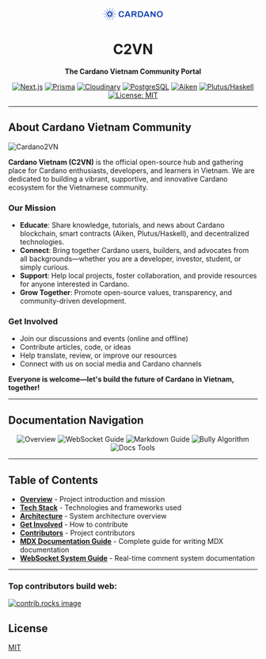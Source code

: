 <div align="center">

<img src="public/images/common/cardano.svg" width="120" alt="Cardano 2VN Logo" />

# **C2VN**

**The Cardano Vietnam Community Portal**

[![Next.js](https://img.shields.io/badge/Next.js-13-blue?logo=nextdotjs)](https://nextjs.org/)
[![Prisma](https://img.shields.io/badge/Prisma-ORM-blue?logo=prisma)](https://www.prisma.io/)
[![Cloudinary](https://img.shields.io/badge/Cloudinary-Image%20Hosting-blue?logo=cloudinary)](https://cloudinary.com/)
[![PostgreSQL](https://img.shields.io/badge/PostgreSQL-Database-blue?logo=postgresql)](https://www.postgresql.org/)
[![Aiken](https://img.shields.io/badge/Aiken-Smart%20Contracts-orange?logo=data:image/svg+xml;base64,PHN2ZyBmaWxsPSIjRkY2NjAwIiB2aWV3Qm94PSIwIDAgMjQgMjQiIHdpZHRoPSIxNiIgaGVpZ2h0PSIxNiI+PHBhdGggZD0iTTExLjUgM0M2LjI1IDMgMiA3LjI1IDIgMTJzNC4yNSA5IDkuNSA5IDkuNS00LjI1IDkuNS05LTQuMjUtOS41LTktOS41eiIvPjwvc3ZnPg==)](https://aiken-lang.org/)
[![Plutus/Haskell](https://img.shields.io/badge/Plutus%2FHaskell-Smart%20Contracts-blueviolet?logo=haskell)](https://plutus.iohk.io/)
[![License: MIT](https://img.shields.io/badge/License-MIT-yellow.svg)](LICENSE)

---

</div>

## About Cardano Vietnam Community

![Cardano2VN](https://res.cloudinary.com/ddncuxapm/image/upload/v1753961380/cardano2vn_lhbgol.png)

**Cardano Vietnam (C2VN)** is the official open-source hub and gathering place for Cardano enthusiasts, developers, and learners in Vietnam. We are dedicated to building a vibrant, supportive, and innovative Cardano ecosystem for the Vietnamese community.

### Our Mission
- **Educate**: Share knowledge, tutorials, and news about Cardano blockchain, smart contracts (Aiken, Plutus/Haskell), and decentralized technologies.
- **Connect**: Bring together Cardano users, builders, and advocates from all backgrounds—whether you are a developer, investor, student, or simply curious.
- **Support**: Help local projects, foster collaboration, and provide resources for anyone interested in Cardano.
- **Grow Together**: Promote open-source values, transparency, and community-driven development.

### Get Involved
- Join our discussions and events (online and offline)
- Contribute articles, code, or ideas
- Help translate, review, or improve our resources
- Connect with us on social media and Cardano channels

**Everyone is welcome—let's build the future of Cardano in Vietnam, together!**

---
## Documentation Navigation

<div align="center">
  <a href="#overview" style="text-decoration: none;">
    <img src="https://img.shields.io/badge/Overview-Main_README-blue?style=for-the-badge" alt="Overview" />
  </a>
  <a href="scripts/WEBSOCKET_README.md" style="text-decoration: none;">
    <img src="https://img.shields.io/badge/WebSocket-Real--time_System-orange?style=for-the-badge" alt="WebSocket Guide" />
  </a>
  <a href="tools/MARKDOWN_GUIDE_EN.md" style="text-decoration: none;">
    <img src="https://img.shields.io/badge/Markdown_Guide-English_Guide-green?style=for-the-badge" alt="Markdown Guide" />
  </a>
  <a href="BULLY_ALGORITHM_IMPLEMENTATION.md" style="text-decoration: none;">
    <img src="https://img.shields.io/badge/Bully_Algorithm-Distributed_System-red?style=for-the-badge" alt="Bully Algorithm" />
  </a>
  <a href="tools/README.md" style="text-decoration: none;">
    <img src="https://img.shields.io/badge/Docs_Tools-Automation-purple?style=for-the-badge" alt="Docs Tools" />
  </a>
</div>

---

<div id="overview"></div>

## Table of Contents

- [**Overview**](#about-cardano-vietnam-community) - Project introduction and mission
- [**Tech Stack**](#tech-stack) - Technologies and frameworks used
- [**Architecture**](#architecture) - System architecture overview
- [**Get Involved**](#get-involved) - How to contribute
- [**Contributors**](#top-contributors-build-web) - Project contributors
- [**MDX Documentation Guide**](MDX_DOCS_GUIDE.md) - Complete guide for writing MDX documentation
- [**WebSocket System Guide**](scripts/WEBSOCKET_README.md) - Real-time comment system documentation

---
### Top contributors build web:
<a href="https://github.com/independenceee/cardano2vn/graphs/contributors">
  <img src="https://contrib.rocks/image?repo=independenceee/cardano2vn" alt="contrib.rocks image" />
</a>

## License

[MIT](LICENSE)

